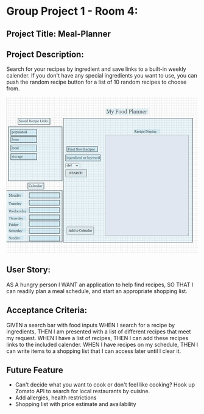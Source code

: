 # Group Project 1 - Room 4:

## Project Title: Meal-Planner

## Project Description: 
Search for your recipes by ingredient and save links to a built-in weekly calender. If you don't have any special ingredients you want to use, you can push the random recipe button for a list of 10 random recipes to choose from.

![Wireframe](/assets/wireframe.jpg)
## User Story: 
AS A hungry person
I WANT an application to help find recipes, 
SO THAT I can readily plan a meal schedule, and start an appropriate shopping list.

## Acceptance Criteria: 

GIVEN a search bar with food inputs
WHEN I search for a recipe by ingredients,
THEN I am presented with a list of different recipes that meet my request.
WHEN I have a list of recipes,
THEN I can add these recipes links to the included calender. 
WHEN I have recipes on my schedule,
THEN I can write items to a shopping list that I can access later until I clear it. 

## Future Feature

- Can't decide what you want to cook or don't feel like cooking? Hook up Zomato API to search for local restaurants by cuisine.
- Add allergies, health restrictions
- Shopping list with price estimate and availability


